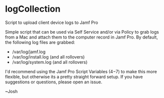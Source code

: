# logCollection
Script to upload client device logs to Jamf Pro

Simple script that can be used via Self Service and/or via Policy to grab logs from a Mac and attach them to the computer record in Jamf Pro. By default, the following log files are grabbed:
- /var/log/jamf.log
- /var/log/install.log (and all rollovers)
- /var/log/system.log (and all rollovers)

I'd recommend using the Jamf Pro Script Variables ($4-$7) to make this more flexible, but otherwise its a pretty straight forward setup. If you have suggestions or questions, please open an issue.

~Josh
